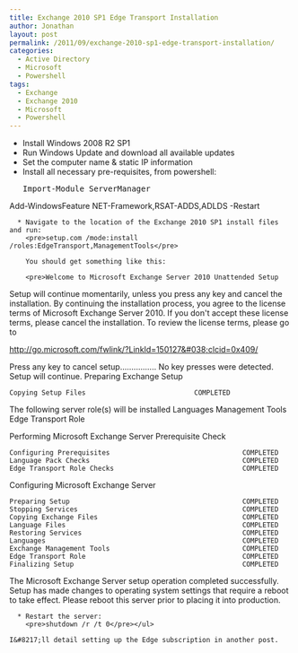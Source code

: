 ```yaml
---
title: Exchange 2010 SP1 Edge Transport Installation
author: Jonathan
layout: post
permalink: /2011/09/exchange-2010-sp1-edge-transport-installation/
categories:
  - Active Directory
  - Microsoft
  - Powershell
tags:
  - Exchange
  - Exchange 2010
  - Microsoft
  - Powershell
---
```

  * Install Windows 2008 R2 SP1
  * Run Windows Update and download all available updates
  * Set the computer name & static IP information
  * Install all necessary pre-requisites, from powershell: 
    <pre>Import-Module ServerManager
Add-WindowsFeature NET-Framework,RSAT-ADDS,ADLDS -Restart</pre>
    
      * Navigate to the location of the Exchange 2010 SP1 install files and run: 
        <pre>setup.com /mode:install /roles:EdgeTransport,ManagementTools</pre>
        
        You should get something like this:
        
        <pre>Welcome to Microsoft Exchange Server 2010 Unattended Setup

Setup will continue momentarily, unless you press any key and cancel the
installation. By continuing the installation process, you agree to the license
terms of Microsoft Exchange Server 2010.
If you don't accept these license terms, please cancel the installation. To
review the license terms, please go to

http://go.microsoft.com/fwlink/?LinkId=150127&#038;clcid=0x409/

Press any key to cancel setup................
No key presses were detected.  Setup will continue.
Preparing Exchange Setup

    Copying Setup Files                           COMPLETED

The following server role(s) will be installed
Languages
Management Tools
Edge Transport Role

Performing Microsoft Exchange Server Prerequisite Check

    Configuring Prerequisites                                 COMPLETED
    Language Pack Checks                                      COMPLETED
    Edge Transport Role Checks                                COMPLETED

Configuring Microsoft Exchange Server

    Preparing Setup                                           COMPLETED
    Stopping Services                                         COMPLETED
    Copying Exchange Files                                    COMPLETED
    Language Files                                            COMPLETED
    Restoring Services                                        COMPLETED
    Languages                                                 COMPLETED
    Exchange Management Tools                                 COMPLETED
    Edge Transport Role                                       COMPLETED
    Finalizing Setup                                          COMPLETED

The Microsoft Exchange Server setup operation completed successfully.
Setup has made changes to operating system settings that require a reboot to
take effect. Please reboot this server prior to placing it into production.
</pre>
    
      * Restart the server: 
        <pre>shutdown /r /t 0</pre></ul> 
    
    I&#8217;ll detail setting up the Edge subscription in another post.